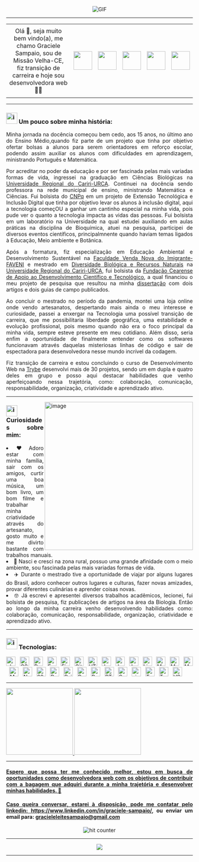 <div align="center">
  <img alt="GIF" src="https://user-images.githubusercontent.com/102543137/225169844-e8eba287-d8e2-4b73-aa62-3a17baf61793.gif" />
</div>
<hr></hr>

<table align="center">
<tr>
  <td align="center" colspan="6"></td>
</tr>
  <td width="500px" height="50px" align="center">
      Olá 👋,  seja muito bem vindo(a), me chamo Graciele Sampaio, sou de Missão Velha-CE, fiz transição de carreira e hoje sou desenvolvedora web 👩‍💻
  </td>
  <td><a href="https://github.com/graciele-sampaio" target="_blank"><img src="https://i.imgur.com/Pbj9mRQ.png" width="50px" height="50px"/></a>
  </td>
  <td><a href="mailto:gracieleleitesampaio@gmail.com" target="_blank"><img src="https://i.imgur.com/M4MbAMt.png" width="50px" height="50px"/></a>
  </td>
  <td><a href="https://www.linkedin.com/in/graciele-sampaio/" target="_blank"><img src="https://i.imgur.com/KbcPtwU.png" width="50px" height="50px"/>   </a>
  </td>
  <td><a href="http://lattes.cnpq.br/6942060874430265" target="_blank"><img src="https://i.imgur.com/mj95HiM.png" width="50px" height="50px"/></a>
  </td>
  <td><a href="https://scholar.google.com.br/citations?hl=pt-BR&user=Pmewu-YAAAAJ" target="_blank"><img   src="https://i.imgur.com/fGTtwtL.png" width="50px" height="50px"/></a>
</td>
  <tr>
  <td align="center" colspan="6"></td>
</tr>
</table> 

<div align="justify"
#### De mestra em Diversidade Biológica a Desenvolvedora web. Já atuei na docência, em vendas, pesquisa científica, mas enxerguei no desenvolvimento web uma possibilidade de liberdade geográfica, estabilidade e evolução profissional.
</div>
<hr></hr>


### <img width="30px" alt="image" src="https://user-images.githubusercontent.com/102543137/225368323-f98c955d-6313-4045-8383-cfd0bca479d7.gif"/><strong> Um pouco sobre minha história: </strong>
<div align="justify"
Já fui professora, vendedora, pesquisadora e hoje desenvolvedora. 

Minha jornada na docência começou bem cedo, aos 15 anos, no último ano do Ensino Médio,quando fiz parte de um projeto que tinha por objetivo ofertar bolsas a alunos para serem orientadores em reforço escolar, podendo assim auxiliar os alunos com dificuldades em aprendizagem, ministrando Português e Matemática. 
     
Por acreditar no poder da educação e por ser fascinada pelas mais variadas formas de vida, ingressei na graduação em Ciências Biológicas na <a href="http://www.urca.br/portal2/" target="_blank">Universidade Regional do Cariri-URCA</a>. Continuei na docência sendo professora na rede municipal de ensino, ministrando Matemática e Ciências. Fui bolsista do <a href="https://www.gov.br/cnpq/pt-br" target="blank">CNPq</a> em um projeto de Extensão Tecnológica e Inclusão Digital que tinha por objetivo levar os alunos à inclusão digital, aqui a tecnologia começOU a ganhar um cantinho especial na minha vida, pois pude ver o quanto a tecnologia impacta as vidas das pessoas. Fui bolsista em um laboratório na Universidade na qual estudei auxiliando em aulas práticas na disciplina de Bioquímica, atuei na pesquisa, participei de diversos eventos científicos, principalmnente quando haviam temas ligados à Educação, Meio ambiente e Botânica. 

Após a formatura, fiz especialização em Educação Ambiental e Desenvolvimento Sustentável na <a href="https://faveni.edu.br/?gclid=Cj0KCQjw2cWgBhDYARIsALggUhrl9mnGKSkbRXka2W_SYblw-PB9dOEdnoHJdeWHIrV7u5wxSI-P0TIaAuF7EALw_wcB" target="_blank">Faculdade Venda Nova do Imigrante-FAVENI</a> e mestrado em <a href="http://www.urca.br/ppgdr/" target="blank">Diversidade Biológica e Recursos Naturais<a/> na <a href="http://www.urca.br/portal2/" target="_blank">Universidade Regional do Cariri-URCA</a>, fui bolsista da <a href="https://www.funcap.ce.gov.br/" target="blank">Fundação Cearense de Apoio ao Desenvolvimento Científico e Tecnológico</a>, a qual financiou o meu projeto de pesquisa que resultou na minha <a href="http://www.urca.br/ppgdr/wp-content/uploads/sites/38/2022/09/DISSERTACAO-FRANCISCA-GRACIELE-LEITE.pdf" target="_blank">dissertação</a> com dois artigos e dois guias de campo publicados.  

Ao concluir o mestrado no período da pandemia, montei uma loja online onde vendo artesanatos, despertando mais ainda o meu interesse e curiosidade, passei a enxergar na Tecnologia uma possível transição de carreira, que me possibilitaria liberdade geográfica, uma estabilidade e evolução profissional, pois mesmo quando não era o foco principal da minha vida, sempre esteve presente em meu cotidiano. Além disso, seria enfim a oportunidade de finalmente entender como os softwares funcionavam através daquelas misteriosas linhas de código e sair de espectadora para desenvolvedora nesse mundo incrível da codagem.

Fiz transição de carreira e estou concluindo o curso de Desenvolvimento Web na <a href="https://www.betrybe.com/?utm_term=trybe&utm_campaign=*%5BSearch%5D+Brand_BRA&utm_source=adwords&utm_medium=ppc&hsa_acc=1466424558&hsa_cam=12085736593&hsa_grp=146119280611&hsa_ad=617838452283&hsa_src=g&hsa_tgt=kwd-468157942290&hsa_kw=trybe&hsa_mt=p&hsa_net=adwords&hsa_ver=3&gclid=Cj0KCQjw2cWgBhDYARIsALggUhqdBEygtf4Z6VVOhyuLq5if5rVGP_aYPcBNrrmjSe3ENPwywkvi3rsaAi8LEALw_wcB" target="blank">Trybe</a> desenvolvi mais de 30 projetos, sendo um em dupla e quatro deles em grupo e posso aqui destacar habilidades que venho aperfeiçoando nessa trajetória, como:  colaboração, comunicação, responsabilidade, organização, criatividade e aprendizado ativo.
</div>

<hr></hr>
<div>
   <img align="right" alt="image" src="https://i.imgur.com/SAivBlQ.png" width="400px" height="400px"/>
</div>

### <img width="30px" alt="image" src="https://user-images.githubusercontent.com/102543137/225368323-f98c955d-6313-4045-8383-cfd0bca479d7.gif"/><strong> Curiosidades sobre mim: </strong>
<div align="justify"
<ul>
  <li> ❤️ Adoro estar com minha família, sair com os amigos, curtir uma boa música, um bom livro, um bom filme e trabalhar minha criatividade através do artesanato, gosto muito e me divirto bastante com trabalhos manuais. 
  <li> 🌳 Nasci e cresci na zona rural, possuo uma grande afinidade com o meio ambiente, sou fascinada pelas mais variadas formas de vida.
  <li> ✈️ Durante o mestrado tive a oportunidade de viajar por alguns lugares do Brasil, adoro conhecer outros lugares e culturas, fazer novas amizades, provar diferentes culinárias e aprender coisas novas.
   <li> 🤓 Já escrevi e apresentei diversos trabalhos acadêmicos, lecionei, fui bolsista de pesquisa, fiz publicações de artigos na área da Biologia. Então ao longo da minha carreira venho desenvolvendo habilidades como: colaboração, comunicação, responsabilidade, organização, criatividade e aprendizado ativo.
</ul>

<hr></hr>

### <img width="30px" alt="image" src="https://user-images.githubusercontent.com/102543137/225368323-f98c955d-6313-4045-8383-cfd0bca479d7.gif"/><strong> Tecnologias: </strong>
[<img src="https://img.shields.io/badge/chai-A30701?style=for-the-badge&logo=chai&logoColor=white" alt="chai" title="chai" height="25" />](https://www.chaijs.com/api/bdd/)
&nbsp;
[<img src="https://img.shields.io/badge/CSS3-1572B6?style=for-the-badge&logo=css3&logoColor=white" alt="CSS3" title="CSS3" height="25" />](https://developer.mozilla.org/en-US/docs/Web/CSS)
&nbsp;
[<img src="https://img.shields.io/badge/Docker-2CA5E0?style=for-the-badge&logo=docker&logoColor=white" alt="Docker" title="Docker" height="25" />](https://docs.docker.com/get-started/overview/)
&nbsp;
[<img src="https://img.shields.io/badge/Express.js-000000?style=for-the-badge&logo=express&logoColor=white" alt="Express" title="Express" height="25" />](https://devdocs.io/express/)
&nbsp;
[<img src="https://img.shields.io/badge/Figma-F24E1E?style=for-the-badge&logo=figma&logoColor=white" alt="Figma" title="Figma" height="25" />](https://www.figma.com/)
&nbsp;
[<img src="https://img.shields.io/badge/GitHub-100000?style=for-the-badge&logo=github&logoColor=white" alt="GitHub" title="GitHub" height="25" />](https://docs.github.com/pt)
&nbsp;
[<img src="https://img.shields.io/badge/HTML5-E34F26?style=for-the-badge&logo=html5&logoColor=white" alt="HTML5" title="HTML5" height="25" />](https://developer.mozilla.org/en-US/docs/Glossary/HTML5)
&nbsp;
[<img src="https://img.shields.io/badge/JavaScript-323330?style=for-the-badge&logo=javascript&logoColor=F7DF1E" alt="JavaScript" title="JavaScript" height="25" />](https://developer.mozilla.org/pt-BR/docs/Web/JavaScript)
&nbsp;
[<img src="https://img.shields.io/badge/Jest-C21325?style=for-the-badge&logo=jest&logoColor=white" alt="Jest" title="Jest" height="25" />](https://jestjs.io/docs/getting-started)
&nbsp;
[<img src="https://img.shields.io/badge/JWT-000000?style=for-the-badge&logo=JSON%20web%20tokens&logoColor=white" alt="JWT" title="JWT" height="25" />](https://jwt.io/)
&nbsp;
[<img src="https://img.shields.io/badge/Linux-FCC624?style=for-the-badge&logo=linux&logoColor=black" alt="Linux" title="Linux" height="25" />](https://4linux.com.br/o-que-e-linux/)
&nbsp;
[<img src="https://img.shields.io/badge/Mocha-8D6748?style=for-the-badge&logo=Mocha&logoColor=white" alt="Mocha" title="Mocha" height="25" />](https://mochajs.org/api/)
&nbsp;
[<img src="https://img.shields.io/badge/MongoDB-4EA94B?style=for-the-badge&logo=mongodb&logoColor=white" alt="MongoDB" title="MongoDB" height="25" />](https://www.mongodb.com/docs/)
&nbsp;
[<img src="https://img.shields.io/badge/mongoose-%23F05033.svg?style=for-the-badge&logo=mongoose&logoColor=407399&color=1c1c1c" alt="Mongoose" title="Mongoose" height="25" />](https://mongoosejs.com/docs/guide.html)
&nbsp;
[<img src="https://img.shields.io/badge/MySQL-005C84?style=for-the-badge&logo=mysql&logoColor=white" alt="MySQL" title="MySQL" height="25" />](https://dev.mysql.com/doc/)
&nbsp;
[<img src="https://img.shields.io/badge/Node.js-339933?style=for-the-badge&logo=nodedotjs&logoColor=white" alt="Node" title="Node" height="25" />](https://nodejs.org/en/docs)
&nbsp;
[<img src="https://img.shields.io/badge/Adobe%20Photoshop-31A8FF?style=for-the-badge&logo=Adobe%20Photoshop&logoColor=black" alt="20Photoshop" title="20Photoshop" height="25" />](https://www.adobe.com/br/products/photoshop/landpa.html?gclid=CjwKCAjw_YShBhAiEiwAMomsEM1YCYV9Kgs1rUtY3uRiLtgX0qa3-ygwVzepzXGDXGbMZNlMN2blKhoCBysQAvD_BwE&sdid=KQPOM&mv=search&ef_id=CjwKCAjw_YShBhAiEiwAMomsEM1YCYV9Kgs1rUtY3uRiLtgX0qa3-ygwVzepzXGDXGbMZNlMN2blKhoCBysQAvD_BwE:G:s&s_kwcid=AL!3085!3!534509111908!b!!g!!%2Bphotoshop!11413139955!113176389033)
&nbsp;
[<img src="https://img.shields.io/badge/Python-FFD43B?style=for-the-badge&logo=python&logoColor=blue" alt="Python" title="Python" height="25" />](https://docs.python.org/3/)
&nbsp;
[<img src="https://img.shields.io/badge/Railway-131415?style=for-the-badge&logo=railway&logoColor=white" alt="Railway" title="Railway" height="25" />](https://docs.railway.app/)
&nbsp;
[<img src="https://img.shields.io/badge/React-20232A?style=for-the-badge&logo=react&logoColor=61DAFB" alt="React" title="React" height="25" />](https://pt-br.reactjs.org/docs/getting-started.html)
&nbsp;
[<img src="https://img.shields.io/badge/Redux-593D88?style=for-the-badge&logo=redux&logoColor=white" alt="Redux" title="Redux" height="25" />](https://react-redux.js.org/)
&nbsp;
[<img src="https://img.shields.io/badge/-TestingLibrary-%23E33332?style=for-the-badge&logo=testing-library&logoColor=white" alt="RTL" title="RTL" height="25" />](https://testing-library.com/docs/react-testing-library/intro/)
&nbsp;
[<img src="https://img.shields.io/badge/Sequelize-52B0E7?style=for-the-badge&logo=Sequelize&logoColor=white" alt="Sequelize" title="Sequelize" height="25" />](https://sequelize.org/docs/v6/)
&nbsp;
[<img src="https://img.shields.io/badge/sinon.js-323330?style=for-the-badge&logo=sinon" alt="sinon" title="sinon" height="25" />](https://sinonjs.org/releases/latest/)
&nbsp;
[<img src="https://img.shields.io/badge/Trello-0052CC?style=for-the-badge&logo=trello&logoColor=white" alt="Trello" title="Trello" height="25" />](https://blog.trello.com/br)
&nbsp;
[<img src="https://img.shields.io/badge/TypeScript-007ACC?style=for-the-badge&logo=typescript&logoColor=white" alt="TypeScript" title="typescript" height="25" />](https://www.typescriptlang.org/docs/)
&nbsp;
[<img src="https://img.shields.io/badge/VSCode-0078D4?style=for-the-badge&logo=visual%20studio%20code&logoColor=white" alt="VSCode" title="VSCode" height="25" />](https://code.visualstudio.com/docs)
&nbsp;

<hr></hr>

<div align="justify">
  <a href="https://github.com/graciele-sampaio">
  <img witdh="48%" height="180em" src="https://github-readme-stats.vercel.app/api?username=graciele-sampaio&show_icons=true&theme=dracula"/>
  <img witdh="48%" height="180em" src="https://github-readme-stats.vercel.app/api/top-langs/?username=graciele-sampaio&layout=compact&theme=dracula"/>
</div>
 
  
<hr></hr>



#### <div align="justify"> Espero que possa ter me conhecido melhor, estou em busca de oportunidades como desenvolvedora web com os objetivos de contribuir com a bagagem que adquiri durante a minha trajetória e desenvolver minhas habilidades. 🚀

#### Caso queira conversar, estarei à disposição, pode me contatar pelo linkedin: https://www.linkedin.com/in/graciele-sampaio/, ou enviar um email para: gracieleleitesampaio@gmail.com
</div>

<div align="center">
<img src="https://profile-counter.glitch.me/graciele-sampaio/count.svg" alt="hit counter" align="center">
</div>

<hr></hr>
	
<div align="center">
  <img src="https://user-images.githubusercontent.com/102543137/225179273-4cbe1fe5-dfe7-40e9-ada1-08554aac1004.gif" />
</div>
<hr></hr>
